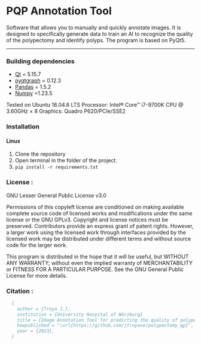 PQP Annotation Tool
====================

Software that allows you to manually and quickly annotate images.
It is designed to specifically generate data to train an AI to recognize the quality of the polypectomy and identify polyps.
The program is based on PyQt5.

-----------

### Building dependencies
* [Qt](https://www.qt.io/) = 5.15.7
* [pyqtgraph](https://www.pyqtgraph.org/) = 0.12.3
* [Pandas](https://pandas.pydata.org/) = 1.5.2
* [Numpy](https://numpy.org/) =1.23.5

Tested on Ubuntu 18.04.6 LTS
Processor: Intel® Core™ i7-9700K CPU @ 3.60GHz × 8
Graphics: Quadro P620/PCIe/SSE2

### Installation

#### Linux

1. Clone the repository
2. Open terminal in the folder of the project.
3. ```pip install -r requirements.txt```


### License :

GNU Lesser General Public License v3.0 

Permissions of this copyleft license are conditioned on making available complete source code of licensed works and modifications under the same license or the GNU GPLv3. Copyright and license notices must be preserved. Contributors provide an express grant of patent rights. However, a larger work using the licensed work through interfaces provided by the licensed work may be distributed under different terms and without source code for the larger work.

This program is distributed in the hope that it will be useful, but WITHOUT ANY WARRANTY; without even the implied warranty of MERCHANTABILITY or FITNESS FOR A PARTICULAR PURPOSE. See the GNU General Public License for more details.


### Citation :

```bib
  {
    author = {Troya J.},
    institution = {University Hospital of Würzburg}
    title = {Image Annotation Tool for predicting the quality of polypectomies},
    howpublished = "\url{https://github.com/jtroyase/polypectomy_qp}",
    year = {2023},
  }
```